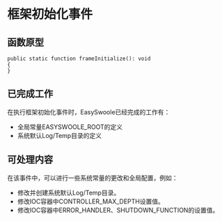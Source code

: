 # 框架初始化事件
## 函数原型
```
public static function frameInitialize(): void
{
}
```
## 已完成工作
在执行框架初始化事件时，EasySwoole已经完成的工作有：
- 全局常量EASYSWOOLE_ROOT的定义
- 系统默认Log/Temp目录的定义

## 可处理内容
在该事件中，可以进行一些系统常量的更改和全局配置，例如：
- 修改并创建系统默认Log/Temp目录。
- 修改IOC容器中CONTROLLER_MAX_DEPTH设置值。
- 修改IOC容器中ERROR_HANDLER、SHUTDOWN_FUNCTION的设置值。
